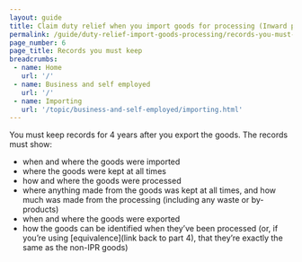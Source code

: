 ```yaml
---
layout: guide
title: Claim duty relief when you import goods for processing (Inward processing relief)
permalink: /guide/duty-relief-import-goods-processing/records-you-must-keep.html
page_number: 6
page_title: Records you must keep
breadcrumbs:
 - name: Home
   url: '/'
 - name: Business and self employed
   url: '/'
 - name: Importing
   url: '/topic/business-and-self-employed/importing.html'   
---
```


You must keep records for 4 years after you export the goods. The records must show:

- when and where the goods were imported  
- where the goods were kept at all times  
- how and where the goods were processed  
- where anything made from the goods was kept at all times, and how much was made from the processing (including any waste or by-products)  
- when and where the goods were exported  
- how the goods can be identified when they’ve been processed (or, if you’re using [equivalence](link back to part 4), that they’re exactly the same as the non-IPR goods)  

